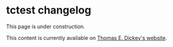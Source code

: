 <!--- issue 89 --->

# tctest changelog

This page is under construction.

This content is currently available on [Thomas E. Dickey's website](https://invisible-island.net/ncurses/tctest/CHANGES.html).
